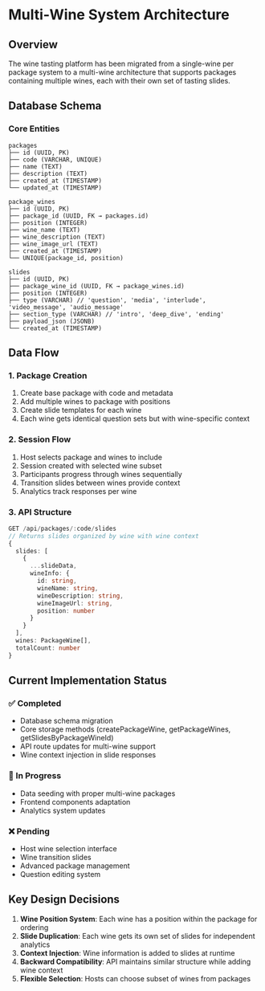 # Multi-Wine System Architecture

## Overview

The wine tasting platform has been migrated from a single-wine per package system to a multi-wine architecture that supports packages containing multiple wines, each with their own set of tasting slides.

## Database Schema

### Core Entities

```
packages
├── id (UUID, PK)
├── code (VARCHAR, UNIQUE)
├── name (TEXT)
├── description (TEXT)
├── created_at (TIMESTAMP)
└── updated_at (TIMESTAMP)

package_wines
├── id (UUID, PK)
├── package_id (UUID, FK → packages.id)
├── position (INTEGER)
├── wine_name (TEXT)
├── wine_description (TEXT)
├── wine_image_url (TEXT)
├── created_at (TIMESTAMP)
└── UNIQUE(package_id, position)

slides
├── id (UUID, PK)
├── package_wine_id (UUID, FK → package_wines.id)
├── position (INTEGER)
├── type (VARCHAR) // 'question', 'media', 'interlude', 'video_message', 'audio_message'
├── section_type (VARCHAR) // 'intro', 'deep_dive', 'ending'
├── payload_json (JSONB)
└── created_at (TIMESTAMP)
```

## Data Flow

### 1. Package Creation
1. Create base package with code and metadata
2. Add multiple wines to package with positions
3. Create slide templates for each wine
4. Each wine gets identical question sets but with wine-specific context

### 2. Session Flow
1. Host selects package and wines to include
2. Session created with selected wine subset
3. Participants progress through wines sequentially
4. Transition slides between wines provide context
5. Analytics track responses per wine

### 3. API Structure

```typescript
GET /api/packages/:code/slides
// Returns slides organized by wine with wine context
{
  slides: [
    {
      ...slideData,
      wineInfo: {
        id: string,
        wineName: string,
        wineDescription: string,
        wineImageUrl: string,
        position: number
      }
    }
  ],
  wines: PackageWine[],
  totalCount: number
}
```

## Current Implementation Status

### ✅ Completed
- Database schema migration
- Core storage methods (createPackageWine, getPackageWines, getSlidesByPackageWineId)
- API route updates for multi-wine support
- Wine context injection in slide responses

### 🔄 In Progress
- Data seeding with proper multi-wine packages
- Frontend components adaptation
- Analytics system updates

### ❌ Pending
- Host wine selection interface
- Wine transition slides
- Advanced package management
- Question editing system

## Key Design Decisions

1. **Wine Position System**: Each wine has a position within the package for ordering
2. **Slide Duplication**: Each wine gets its own set of slides for independent analytics
3. **Context Injection**: Wine information is added to slides at runtime
4. **Backward Compatibility**: API maintains similar structure while adding wine context
5. **Flexible Selection**: Hosts can choose subset of wines from packages